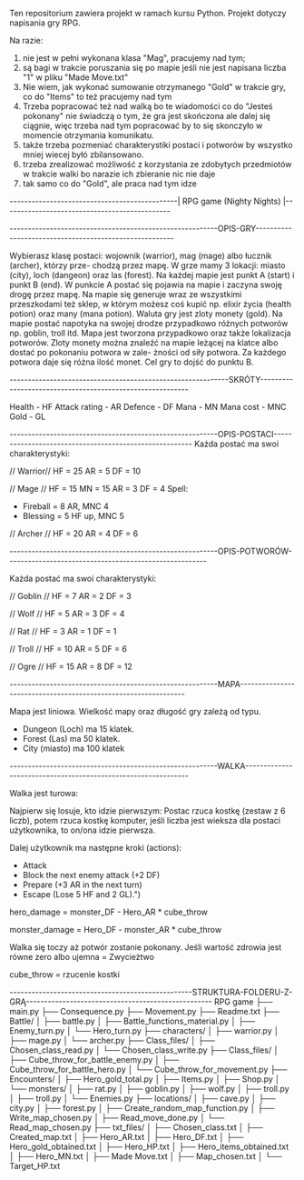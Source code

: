 Ten repositorium zawiera projekt w ramach kursu Python. Projekt dotyczy napisania gry RPG.

Na razie:
1) nie jest w pełni wykonana klasa "Mag", pracujemy nad tym;
2) są bagi w trakcie poruszania się po mapie jeśli nie jest napisana liczba "1" w pliku "Made Move.txt"
3) Nie wiem, jak wykonać sumowanie otrzymanego "Gold" w trakcie gry, co do "Items" to też pracujemy nad tym
4) Trzeba popracować też nad walką bo te wiadomości co do "Jesteś pokonany" nie świadczą o tym, że gra jest skończona ale dalej się ciągnie, więc trzeba nad tym popracować by to się skonczyło
w momencie otrzymania komunikatu.
5) także trzeba pozmeniać charakterystiki postaci i potworów by wszystko mniej wiecej byłó zbilansowano.
6) trzeba zrealizować możliwość z korzystania ze zdobytych przedmiotów w trakcie walki bo narazie ich zbieranie nic nie daje
7) tak samo co do "Gold", ale praca nad tym idze 


----------------------------------------------| RPG game (Nighty Nights) |----------------------------------------------

---------------------------------------------------------OPIS-GRY-------------------------------------------------------

Wybierasz klasę postaci: wojownik (warrior), mag (mage) albo łucznik (archer), którzy prze-
chodzą przez mapę. W grze mamy 3 lokacji: miasto (city), loch (dangeon) oraz las (forest). 
Na każdej mapie jest punkt A (start) i punkt B (end). W punkcie A postać się pojawia na mapie 
i zaczyna swoję drogę przez mapę.
   Na mapie się generuje wraz ze wszystkimi przeszkodami też sklep, w którym możesz coś kupić 
np. elixir życia (health potion) oraz many (mana potion). Waluta gry jest zloty monety (gold).
Na mapie postać napotyka na swojej drodze przypadkowo różnych potworów np. goblin, troll itd.
Mapa jest tworzona przypadkowo oraz także lokalizacja potworów.
Zloty monety można znaleźć na mapie leżącej na klatce albo dostać po pokonaniu potwora w zale-
żności od siły potwora. Za każdego potwora daje się różna ilość monet.
Cel gry to dojść do punktu B.

------------------------------------------------------------SKRÓTY----------------------------------------------------------

Health - HF
Attack rating - AR
Defence - DF
Mana - MN
Mana cost - MNC
Gold - GL

---------------------------------------------------------OPIS-POSTACI-------------------------------------------------------
Każda postać ma swoi charakterystyki:

// Warrior//
HF = 25
AR = 5
DF = 10

// Mage //
HF = 15
MN = 15
AR = 3
DF = 4
Spell:
- Fireball = 8 AR, MNC 4
- Blessing = 5 HF up, MNC 5

// Archer //
HF = 20
AR = 4
DF = 6

---------------------------------------------------------OPIS-POTWORÓW-------------------------------------------------------

Każda postać ma swoi charakterystyki:

// Goblin //
HF = 7
AR = 2
DF = 3

// Wolf //
HF = 5
AR = 3
DF = 4

// Rat //
HF = 3
AR = 1
DF = 1

// Troll //
HF = 10
AR = 5
DF = 6

// Ogre //
HF = 15
AR = 8
DF = 12

---------------------------------------------------------MAPA---------------------------------------------------------------

Mapa jest liniowa. Wielkość mapy oraz długość gry zależą od typu.
- Dungeon (Loch) ma 15 klatek.
- Forest (Las) ma 50 klatek.
- City (miasto) ma 100 klatek

---------------------------------------------------------WALKA--------------------------------------------------------------

Walka jest turowa:

Najpierw się losuje, kto idzie pierwszym:
Postac rzuca kostkę (zestaw z 6 liczb), potem rzuca kostkę komputer, jeśli liczba jest wieksza dla postaci użytkownika, 
to on/ona idzie pierwsza. 

Dalej użytkownik ma następne kroki (actions):
- Attack
- Block the next enemy attack (+2 DF)
- Prepare (+3 AR in the next turn)
- Escape (Lose 5 HF and 2 GL).")

hero_damage = monster_DF - Hero_AR * cube_throw

monster_damage = Hero_DF - monster_AR * cube_throw

Walka się toczy aż potwór zostanie pokonany.
Jeśli wartość zdrowia jest równe zero albo ujemna = Zwycieżtwo


cube_throw = rzucenie kostki

--------------------------------------------------STRUKTURA-FOLDERU-Z-GRĄ---------------------------------------------------
RPG game
├── main.py
├── Consequence.py
├── Movement.py
├── Readme.txt
├── Battle/
│   ├── battle.py
│   ├── Battle_functions_material.py
│   ├── Enemy_turn.py
│   └── Hero_turn.py
├── characters/
│   ├── warrior.py
│   ├── mage.py
│   └── archer.py
├── Class_files/
│   ├── Chosen_class_read.py
│   └── Chosen_class_write.py
├── Class_files/
│   ├── Cube_throw_for_battle_enemy.py
│   ├── Cube_throw_for_battle_hero.py
│   └── Cube_throw_for_movement.py
├── Encounters/
│   ├── Hero_gold_total.py
│   ├── Items.py
│   ├── Shop.py
│   └── monsters/
│   	├── rat.py
│   	├── goblin.py
│   	├── wolf.py
│   	├── troll.py
│   	├── troll.py
│   	└── Enemies.py
├── locations/
│   ├── cave.py
│   ├── city.py
│   ├── forest.py
│   ├── Create_random_map_function.py
│   ├── Write_map_chosen.py
│   ├── Read_move_done.py
│   └── Read_map_chosen.py
├── txt_files/
│   ├── Chosen_class.txt
│   ├── Created_map.txt
│   ├── Hero_AR.txt
│   ├── Hero_DF.txt
│   ├── Hero_gold_obtained.txt
│   ├── Hero_HP.txt
│   ├── Hero_items_obtained.txt
│   ├── Hero_MN.txt
│   ├── Made Move.txt
│   ├── Map_chosen.txt
│   └── Target_HP.txt


